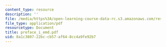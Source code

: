 ```yaml
---
content_type: resource
description: ''
file: /media/https%3A/open-learning-course-data-rc.s3.amazonaws.com/res-6-003-electromechanical-dynamics-spring-2009/8a1c380722bccb57af648cc4a9fe92b7_preface_i_emd.pdf
file_type: application/pdf
resourcetype: Document
title: preface_i_emd.pdf
uid: 8a1c3807-22bc-cb57-af64-8cc4a9fe92b7
---
```

